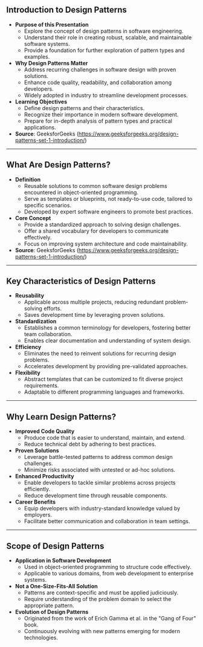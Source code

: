 

## Introduction to Design Patterns

- **Purpose of this Presentation**
  - Explore the concept of design patterns in software engineering.
  - Understand their role in creating robust, scalable, and maintainable software systems.
  - Provide a foundation for further exploration of pattern types and examples.
- **Why Design Patterns Matter**
  - Address recurring challenges in software design with proven solutions.
  - Enhance code quality, readability, and collaboration among developers.
  - Widely adopted in industry to streamline development processes.
- **Learning Objectives**
  - Define design patterns and their characteristics.
  - Recognize their importance in modern software development.
  - Prepare for in-depth analysis of pattern types and practical applications.
- **Source**: GeeksforGeeks (https://www.geeksforgeeks.org/design-patterns-set-1-introduction/)

---

## What Are Design Patterns?

- **Definition**
  - Reusable solutions to common software design problems encountered in object-oriented programming.
  - Serve as templates or blueprints, not ready-to-use code, tailored to specific scenarios.
  - Developed by expert software engineers to promote best practices.
- **Core Concept**
  - Provide a standardized approach to solving design challenges.
  - Offer a shared vocabulary for developers to communicate effectively.
  - Focus on improving system architecture and code maintainability.
- **Source**: GeeksforGeeks (https://www.geeksforgeeks.org/design-patterns-set-1-introduction/)

---

## Key Characteristics of Design Patterns

- **Reusability**
  - Applicable across multiple projects, reducing redundant problem-solving efforts.
  - Saves development time by leveraging proven solutions.
- **Standardization**
  - Establishes a common terminology for developers, fostering better team collaboration.
  - Enables clear documentation and understanding of system design.
- **Efficiency**
  - Eliminates the need to reinvent solutions for recurring design problems.
  - Accelerates development by providing pre-validated approaches.
- **Flexibility**
  - Abstract templates that can be customized to fit diverse project requirements.
  - Adaptable to different programming languages and frameworks.

---

## Why Learn Design Patterns?

- **Improved Code Quality**
  - Produce code that is easier to understand, maintain, and extend.
  - Reduce technical debt by adhering to best practices.
- **Proven Solutions**
  - Leverage battle-tested patterns to address common design challenges.
  - Minimize risks associated with untested or ad-hoc solutions.
- **Enhanced Productivity**
  - Enable developers to tackle similar problems across projects efficiently.
  - Reduce development time through reusable components.
- **Career Benefits**
  - Equip developers with industry-standard knowledge valued by employers.
  - Facilitate better communication and collaboration in team settings.

---

## Scope of Design Patterns

- **Application in Software Development**
  - Used in object-oriented programming to structure code effectively.
  - Applicable to various domains, from web development to enterprise systems.
- **Not a One-Size-Fits-All Solution**
  - Patterns are context-specific and must be applied judiciously.
  - Require understanding of the problem domain to select the appropriate pattern.
- **Evolution of Design Patterns**
  - Originated from the work of Erich Gamma et al. in the "Gang of Four" book.
  - Continuously evolving with new patterns emerging for modern technologies.
